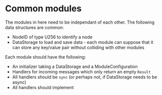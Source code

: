 # Common modules

The modules in here need to be independant of each other.
The following data structures are common:
- NodeID of type U256 to identify a node
- DataStorage to load and save data - each module can suppose that it can store any
key/value pair without colliding with other modules

Each module should have the following:
- An initializer taking a DataStorage and a ModuleConfiguration
- Handlers for incoming messages which only return an empty `Result`
- All handlers should be `sync` (or perhaps not, if DataStorage needs to be async)
- All handlers should implement 